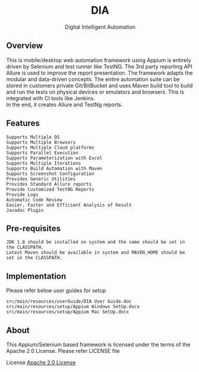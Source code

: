 <h1 align="center">DIA</h1>

<p align="center">
	Digital Intelligent Automation
    <br/>
</p>

## Overview
This is mobile/desktop web automation framework using Appium is entirely driven by Selenium and test runner like TestNG. 
The 3rd party reporting API Allure is used to improve the report presentation. 
The framework adapts the modular and data-driven concepts. The entire automation suite can be stored in customers private Git/BitBucket and uses Maven build tool to build 
and run the tests on physical devices or emulators and browsers. 
This is integrated with CI tools like Jenkins.
<br/>In the end, it creates Allure and TestNg reports.

## Features
	Supports Multiple OS 
	Supports Multiple Browsers
	Supports Multiple Cloud platforms	
	Supports Parallel Execution
	Supports Parameterization with Excel
	Supports Multiple Iterations
	Supports Build Automation with Maven
	Supports Screenshot Configuration
	Provides Generic Utilities
	Provides Standard Allure reports
	Provide Customized TestNG Reports
	Provide Logs
	Automatic Code Review
	Easier, Faster and Efficient Analysis of Result	
	Javadoc Plugin


## Pre-requisites
	JDK 1.8 should be installed on system and the same should be set in the CLASSPATH.
	Latest Maven should be available in system and MAVEN_HOME should be set in the CLASSPATH.

		
## Implementation
Please refer below user guides for setup

    src/main/resources/userGuide/DIA User Guide.doc
    src/main/resources/setup/Appium Windows SetUp.docx
    src/main/resources/setup/Appium Mac SetUp.docx
			
## About 
This Appium/Selenium based framework is licensed under the terms of the Apache 2.0 License. Please refer LICENSE file

License
<a href="https://www.apache.org/licenses/LICENSE-2.0">Apache 2.0 License</href>
